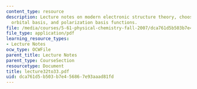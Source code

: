```yaml
---
content_type: resource
description: Lecture notes on modern electronic structure theory, choosing an atomic
  orbital basis, and polarization basis functions.
file: /media/courses/5-61-physical-chemistry-fall-2007/dca761d5b503b7e456867e93aaad81fd_lecture32to33.pdf
file_type: application/pdf
learning_resource_types:
- Lecture Notes
ocw_type: OCWFile
parent_title: Lecture Notes
parent_type: CourseSection
resourcetype: Document
title: lecture32to33.pdf
uid: dca761d5-b503-b7e4-5686-7e93aaad81fd
---
```

